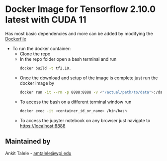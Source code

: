 # Docker Image for Tensorflow 2.10.0 latest with CUDA 11 
Has most basic dependencies and more can be added by modifying the [Dockerfile](Dockerfile)

- To run the docker container:
	- Clone the repo
  - In the repo folder open a bash terminal and run
    ```bash
    docker build -t tf2.10.
    ```
  - Once the download and setup of the image is complete just run the docker image by
    ```bash
    docker run -it --rm -p 8888:8888 -v <"/actual/path/to/data">:/data --name name_of_the_container -e DISPLAY=$DISPLAY -v /tmp/.X11-unix:/tmp/.X11-unix tf2.10
    ```
  - To access the bash on a different terminal window run
    ```bash
    docker exec -it <container_id_or_name> /bin/bash
    ```
  - To access the jupyter notebook on any browser just navigate to
    [https://localhost:8888](https://localhost:8888)
    

## Maintained by
Ankit Talele - amtalele@wpi.edu

